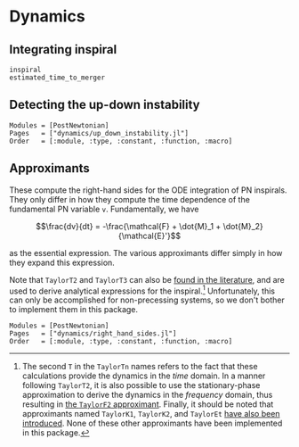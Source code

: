 # Dynamics

## Integrating inspiral

```@docs
inspiral
estimated_time_to_merger
```

## Detecting the up-down instability

```@autodocs
Modules = [PostNewtonian]
Pages   = ["dynamics/up_down_instability.jl"]
Order   = [:module, :type, :constant, :function, :macro]
```

## Approximants

These compute the right-hand sides for the ODE integration of PN inspirals.  They only differ
in how they compute the time dependence of the fundamental PN variable ``v``.  Fundamentally,
we have
```math
\frac{dv}{dt} = -\frac{\mathcal{F} + \dot{M}_1 + \dot{M}_2} {\mathcal{E}'}
```
as the essential expression.  The various approximants differ simply in how they expand this
expression.

Note that `TaylorT2` and `TaylorT3` can also be [found in the
literature](https://arxiv.org/abs/0710.0158), and are used to derive analytical
expressions for the inspiral.[^2]  Unfortunately, this can only be accomplished for
non-precessing systems, so we don't bother to implement them in this package.

[^2]: The second `T` in the `TaylorTn` names refers to the fact that these
    calculations provide the dynamics in the *time* domain.  In a manner
    following `TaylorT2`, it is also possible to use the stationary-phase
    approximation to derive the dynamics in the *frequency* domain, thus
    resulting in [the `TaylorF2` approximant](https://arxiv.org/abs/0901.1628).
    Finally, it should be noted that approximants named `TaylorK1`, `TaylorK2`,
    and `TaylorEt` [have also been introduced](https://arxiv.org/abs/0712.3236).
    None of these other approximants have been implemented in this package.

```@autodocs
Modules = [PostNewtonian]
Pages   = ["dynamics/right_hand_sides.jl"]
Order   = [:module, :type, :constant, :function, :macro]
```
